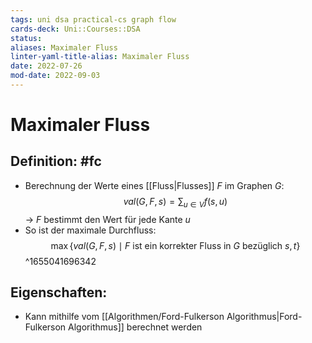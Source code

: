 ```yaml
---
tags: uni dsa practical-cs graph flow
cards-deck: Uni::Courses::DSA
status: 
aliases: Maximaler Fluss
linter-yaml-title-alias: Maximaler Fluss
date: 2022-07-26
mod-date: 2022-09-03
---
```


# Maximaler Fluss

## Definition: #fc
- Berechnung der Werte eines [[Fluss|Flusses]] $F$ im Graphen $G$: $$val(G,F,s) = \sum_{u \in V} f(s,u)$$
	-> $F$ bestimmt den Wert für jede Kante $u$
- So ist der maximale Durchfluss: $$\max\{ val(G, F, s)\mid F \text{ ist ein korrekter Fluss in } G \text{ bezüglich } s,t\}$$
^1655041696342

## Eigenschaften:
- Kann mithilfe vom [[Algorithmen/Ford-Fulkerson Algorithmus|Ford-Fulkerson Algorithmus]] berechnet werden
